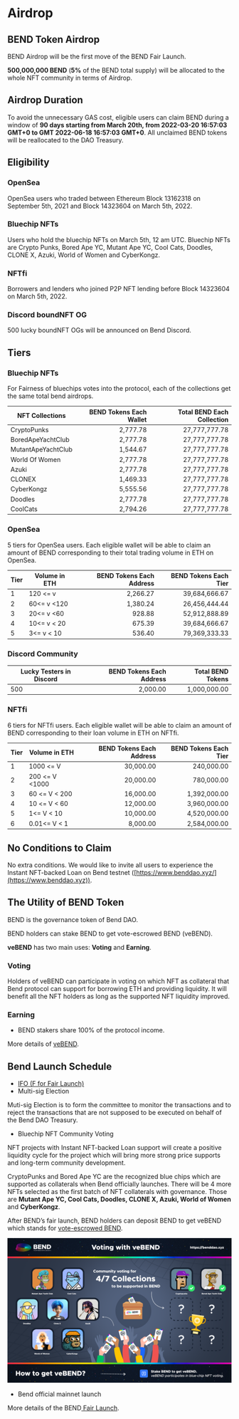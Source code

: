 # Airdrop

## BEND Token Airdrop

BEND Airdrop will be the first move of the BEND Fair Launch.

**500,000,000 BEND** (**5%** of the BEND total supply) will be allocated to the whole NFT community in terms of Airdrop.

## Airdrop Duration

To avoid the unnecessary GAS cost, eligible users can claim BEND during a window of **90 days starting from March 20th, from 2022-03-20 16:57:03 GMT+0 to GMT 2022-06-18 16:57:03 GMT+0**. All unclaimed BEND tokens will be reallocated to the DAO Treasury.

## Eligibility

### OpenSea

OpenSea users who traded between Ethereum Block 13162318 on September 5th, 2021 and Block 14323604 on March 5th, 2022.

### Bluechip NFTs

Users who hold the bluechip NFTs on March 5th, 12 am UTC. Bluechip NFTs are Crypto Punks, Bored Ape YC, Mutant Ape YC, Cool Cats, Doodles, CLONE X, Azuki, World of Women and CyberKongz.

### NFTfi

Borrowers and lenders who joined P2P NFT lending before Block 14323604 on March 5th, 2022.

### Discord boundNFT OG

500 lucky boundNFT OGs will be announced on Bend Discord.

## **Tiers**

### Bluechip NFTs

For Fairness of bluechips votes into the protocol, each of the collections get the same total bend airdrops.

| NFT Collections    | BEND Tokens Each Wallet | Total BEND Each Collection |
| ------------------ | ----------------------: | -------------------------: |
| CryptoPunks        |                2,777.78 |              27,777,777.78 |
| BoredApeYachtClub  |                2,777.78 |              27,777,777.78 |
| MutantApeYachtClub |                1,544.67 |              27,777,777.78 |
| World Of Women     |                2,777.78 |              27,777,777.78 |
| Azuki              |                2,777.78 |              27,777,777.78 |
| CLONEX             |                1,469.33 |              27,777,777.78 |
| CyberKongz         |                5,555.56 |              27,777,777.78 |
| Doodles            |                2,777.78 |              27,777,777.78 |
| CoolCats           |                2,794.26 |              27,777,777.78 |

### OpenSea

5 tiers for OpenSea users. Each eligible wallet will be able to claim an amount of BEND corresponding to their total trading volume in ETH on OpenSea.

| Tier | Volume in ETH | BEND Tokens Each Address | BEND Tokens Each Tier |
| ---- | ------------- | -----------------------: | --------------------: |
| 1    | 120 <= v      |                 2,266.27 |         39,684,666.67 |
| 2    | 60<= v <120   |                 1,380.24 |         26,456,444.44 |
| 3    | 20<= v <60    |                   928.88 |         52,912,888.89 |
| 4    | 10<= v < 20   |                   675.39 |         39,684,666.67 |
| 5    | 3<= v < 10    |                   536.40 |         79,369,333.33 |

### Discord Community

| Lucky Testers in Discord | BEND Tokens Each Address | Total BEND Tokens |
| ------------------------ | -----------------------: | ----------------: |
| 500                      |                 2,000.00 |      1,000,000.00 |

### NFTfi

6 tiers for NFTfi users. Each eligible wallet will be able to claim an amount of BEND corresponding to their loan volume in ETH on NFTfi.

| Tier | Volume in ETH  | BEND Tokens Each Address | BEND Tokens Each Tier |
| ---- | -------------- | -----------------------: | --------------------: |
| 1    | 1000 <= V      |                30,000.00 |            240,000.00 |
| 2    | 200 <= V <1000 |                20,000.00 |            780,000.00 |
| 3    | 60 <= V < 200  |                16,000.00 |          1,392,000.00 |
| 4    | 10 <= V < 60   |                12,000.00 |          3,960,000.00 |
| 5    | 1<= V < 10     |                10,000.00 |          4,520,000.00 |
| 6    | 0.01<= V < 1   |                 8,000.00 |          2,584,000.00 |

## No Conditions to Claim

No extra conditions. We would like to invite all users to experience the Instant NFT-backed Loan on Bend testnet ([https://www.benddao.xyz/](https://www.benddao.xyz)).

## The Utility of BEND Token

BEND is the governance token of Bend DAO.

BEND holders can stake BEND to get vote-escrowed BEND (veBEND).

**veBEND** has two main uses: **Voting** and **Earning**.

### **Voting**

Holders of veBEND can participate in voting on which NFT as collateral that Bend protocol can support for borrowing ETH and providing liquidity. It will benefit all the NFT holders as long as the supported NFT liquidity improved.

### **Earning**

* BEND stakers share 100% of the protocol income.

More details of [veBEND](governance/vote-escrowed-bend-vebend.md).

## Bend Launch Schedule

* [IFO (F for Fair Launch)](highlights/fair-launch.md)
* Multi-sig Election

Muti-sig Election is to form the committee to monitor the transactions and to reject the transactions that are not supposed to be executed on behalf of the Bend DAO Treasury.

* Bluechip NFT Community Voting

NFT projects with Instant NFT-backed Loan support will create a positive liquidity cycle for the project which will bring more strong price supports and long-term community development.

CryptoPunks and Bored Ape YC are the recognized blue chips which are supported as collaterals when Bend officially launches. There will be 4 more NFTs selected as the first batch of NFT collaterals with governance. Those are **Mutant Ape YC, Cool Cats, Doodles, CLONE X, Azuki, World of Women** and **CyberKongz**.

After BEND’s fair launch, BEND holders can deposit BEND to get veBEND which stands for [vote-escrowed BEND](governance/vote-escrowed-bend-vebend.md).

![](.gitbook/assets/BendVoting.png)

* Bend official mainnet launch

More details of the BEND[ Fair Launch](highlights/fair-launch.md).
